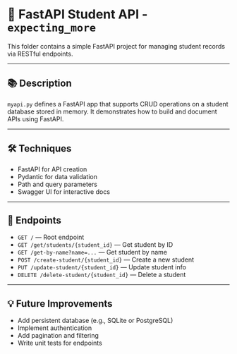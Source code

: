 # 🚀 FastAPI Student API - `expecting_more`

This folder contains a simple FastAPI project for managing student records via RESTful endpoints.

---

## 📚 Description

`myapi.py` defines a FastAPI app that supports CRUD operations on a student database stored in memory. It demonstrates how to build and document APIs using FastAPI.

---

## 🛠️ Techniques

- FastAPI for API creation  
- Pydantic for data validation  
- Path and query parameters  
- Swagger UI for interactive docs  

---

## 🔗 Endpoints

- `GET /` — Root endpoint  
- `GET /get/students/{student_id}` — Get student by ID  
- `GET /get-by-name?name=...` — Get student by name  
- `POST /create-student/{student_id}` — Create a new student  
- `PUT /update-student/{student_id}` — Update student info  
- `DELETE /delete-student/{student_id}` — Delete a student  

---

## 💡 Future Improvements

- Add persistent database (e.g., SQLite or PostgreSQL)  
- Implement authentication  
- Add pagination and filtering  
- Write unit tests for endpoints  
